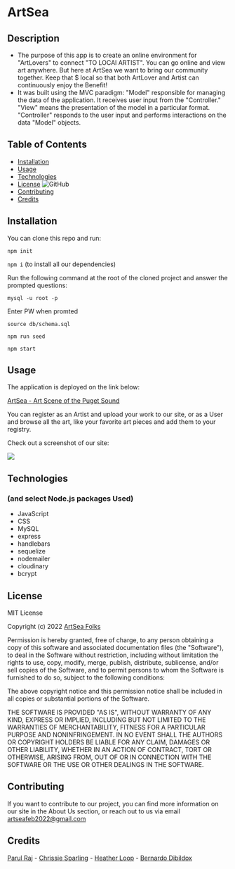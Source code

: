 # ArtSea <ArtSea>
  
## Description  
- The purpose of this app is to create an online environment for "ArtLovers" to connect "TO LOCAl ARTIST". You can go online and view art anywhere. But here at ArtSea we want to bring our community together. Keep that $ local so that both ArtLover and Artist can continuously enjoy the Benefit!
- It was built using the MVC paradigm: "Model" responsible for managing the data of the application. It receives user input from the "Controller." "View" means the presentation of the model in a particular format. "Controller" responds to the user input and performs interactions on the data "Model" objects. 


## Table of Contents 
- [Installation](#installation)
- [Usage](#usage)
- [Technologies](#technologies)
- [License](#license)  ![GitHub](https://img.shields.io/github/license/bdibil/PNW-ArtSea)
- [Contributing](#contributing)
- [Credits](#credits)


## Installation
You can clone this repo and run:

`npm init`

`npm i` (to install all our dependencies)

Run the following command at the root of the cloned project and answer the prompted questions:

`mysql -u root -p`

Enter PW when promted

`source db/schema.sql`

`npm run seed`
  
`npm start`


## Usage    

The application is deployed on the link below:


[ArtSea - Art Scene of the Puget Sound](http://artsea-2022.herokuapp.com/)

You can register as an Artist and upload your work to our site, or as a User and browse all the art, like your favorite art pieces and add them to your registry. 

Check out a screenshot of our site: 

![](https://res.cloudinary.com/artsea/image/upload/v1644876776/ArtSea_Full_b5a9as.png)


## Technologies 
### (and select Node.js packages Used)

- JavaScript
- CSS
- MySQL
- express
- handlebars
- sequelize
- nodemailer
- cloudinary
- bcrypt


## License  
MIT License

Copyright (c)  2022  [ArtSea Folks](http://artsea-2022.herokuapp.com/)

Permission is hereby granted, free of charge, to any person obtaining a copy
of this software and associated documentation files (the "Software"), to deal
in the Software without restriction, including without limitation the rights
to use, copy, modify, merge, publish, distribute, sublicense, and/or sell
copies of the Software, and to permit persons to whom the Software is
furnished to do so, subject to the following conditions:

The above copyright notice and this permission notice shall be included in all
copies or substantial portions of the Software.

THE SOFTWARE IS PROVIDED "AS IS", WITHOUT WARRANTY OF ANY KIND, EXPRESS OR
IMPLIED, INCLUDING BUT NOT LIMITED TO THE WARRANTIES OF MERCHANTABILITY,
FITNESS FOR A PARTICULAR PURPOSE AND NONINFRINGEMENT. IN NO EVENT SHALL THE
AUTHORS OR COPYRIGHT HOLDERS BE LIABLE FOR ANY CLAIM, DAMAGES OR OTHER
LIABILITY, WHETHER IN AN ACTION OF CONTRACT, TORT OR OTHERWISE, ARISING FROM,
OUT OF OR IN CONNECTION WITH THE SOFTWARE OR THE USE OR OTHER DEALINGS IN THE
SOFTWARE.


## Contributing  
If you want to contribute to our project, you can find more information on our site in the About Us section, or reach out to us via email [artseafeb2022@gmail.com](mailto:artseafeb2022@gmail.com)


## Credits

[Parul Raj](https://github.com/sinka27) - 
[Chrissie Sparling](https://github.com/ChrissieSparling) - 
[Heather Loop](https://github.com/hloop132) - 
[Bernardo Dibildox](https://github.com/bdibil)
